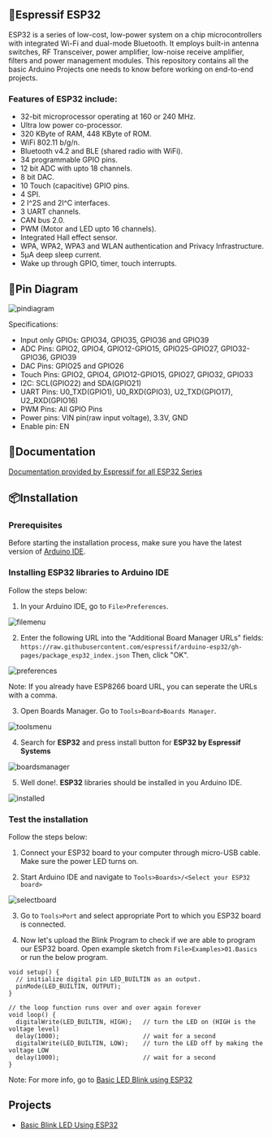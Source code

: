 ## 📌Espressif ESP32
ESP32 is a series of low-cost, low-power system on a chip microcontrollers with integrated Wi-Fi and dual-mode Bluetooth. It employs built-in antenna switches, RF Transceiver, power amplifier, low-noise receive amplifier, filters and power management modules.
This repository contains all the basic Arduino Projects one needs to know before working on end-to-end projects.
### Features of ESP32 include:
- 32-bit microprocessor operating at 160 or 240 MHz.
- Ultra low power co-processor.
- 320 KByte of RAM, 448 KByte of ROM.
-  WiFi 802.11 b/g/n.
-  Bluetooth v4.2 and BLE (shared radio with WiFi).
-  34 programmable GPIO pins.
-  12 bit ADC with upto 18 channels.
-  8 bit DAC.
-  10 Touch (capacitive) GPIO pins.
-  4 SPI.
-  2 I^2S and 2I^C interfaces.
-  3 UART channels.
- CAN bus 2.0.
-  PWM (Motor and LED upto 16 channels).
-  Integrated Hall effect sensor.
-  WPA, WPA2, WPA3 and WLAN authentication and Privacy Infrastructure.
-  5μA deep sleep current.
-  Wake up through GPIO, timer, touch interrupts.
## 📍Pin Diagram
![pindiagram](https://lastminuteengineers.b-cdn.net/wp-content/uploads/iot/ESP32-Pinout.png)

Specifications:
- Input only GPIOs: GPIO34, GPIO35, GPIO36 and GPIO39
- ADC Pins: GPIO2, GPIO4, GPIO12-GPIO15, GPIO25-GPIO27, GPIO32-GPIO36, GPIO39
- DAC Pins: GPIO25 and GPIO26
- Touch Pins: GPIO2, GPIO4, GPIO12-GPIO15, GPIO27, GPIO32, GPIO33
- I2C: SCL(GPIO22) and SDA(GPIO21)
- UART Pins: U0_TXD(GPIO1), U0_RXD(GPIO3), U2_TXD(GPIO17), U2_RXD(GPIO16)
- PWM Pins: All GPIO Pins
- Power pins: VIN pin(raw input voltage), 3.3V, GND
- Enable pin: EN
## 📃Documentation

[Documentation provided by Espressif for all ESP32 Series](https://www.espressif.com/en/support/documents/technical-documents)

## 📦Installation

### Prerequisites
Before starting the installation process, make sure you have the latest version of [Arduino IDE][1].

[1]: <https://www.arduino.cc/en/software>

### Installing ESP32 libraries to Arduino IDE
Follow the steps below:
1. In your Arduino IDE, go to `File>Preferences`.

![filemenu][filemenu]

2. Enter the following URL into the "Additional Board Manager URLs" fields:
`https://raw.githubusercontent.com/espressif/arduino-esp32/gh-pages/package_esp32_index.json`
Then, click "OK".

![preferences][preferences]

Note: If you already have ESP8266 board URL, you can seperate the URLs with a comma.

3. Open Boards Manager. Go to `Tools>Board>Boards Manager`.

![toolsmenu][toolsmenu]

4. Search for **ESP32** and press install button for **ESP32 by Espressif Systems**

![boardsmanager][boardsmanager]

5. Well done!. **ESP32** libraries should be installed in you Arduino IDE.

![installed][installed]

### Test the installation
Follow the steps below:

1. Connect your ESP32 board to your computer through micro-USB cable. Make sure the power LED turns on.

2. Start Arduino IDE and navigate to `Tools>Boards>/<Select your ESP32 board>`

![selectboard][selectboard]

3. Go to `Tools>Port` and select appropriate Port to which you ESP32 board is connected.

4. Now let's upload the Blink Program to check if we are able to program our ESP32 board. Open example sketch from `File>Examples>01.Basics` or run the below program.
```
void setup() {
  // initialize digital pin LED_BUILTIN as an output.
  pinMode(LED_BUILTIN, OUTPUT);
}

// the loop function runs over and over again forever
void loop() {
  digitalWrite(LED_BUILTIN, HIGH);   // turn the LED on (HIGH is the voltage level)
  delay(1000);                       // wait for a second
  digitalWrite(LED_BUILTIN, LOW);    // turn the LED off by making the voltage LOW
  delay(1000);                       // wait for a second
}
```
Note: For more info, go to [Basic LED Blink using ESP32](https://github.com/prathimacode-hub/IoT-Spot/tree/main/ESP32/Basic%20LED%20Blink%20using%20ESP32)

[filemenu]: <https://i0.wp.com/randomnerdtutorials.com/wp-content/uploads/2016/12/arduino-ide-open-preferences.png?w=196&quality=100&strip=all&ssl=1>
[preferences]: <https://i0.wp.com/randomnerdtutorials.com/wp-content/uploads/2022/04/ESP32-URL-Arduino-IDE.png?w=828&quality=100&strip=all&ssl=1>
[toolsmenu]: <https://i0.wp.com/randomnerdtutorials.com/wp-content/uploads/2018/06/boardsManager.png?w=628&quality=100&strip=all&ssl=1>
[boardsmanager]: <https://i0.wp.com/randomnerdtutorials.com/wp-content/uploads/2018/06/installing.png?w=786&quality=100&strip=all&ssl=1>
[installed]: <https://i0.wp.com/randomnerdtutorials.com/wp-content/uploads/2019/07/ESP32-Board-add-on-in-Arduino-IDE-installed.png?w=786&quality=100&strip=all&ssl=1>
[selectboard]: <https://circuitdigest.com/sites/default/files/inlineimages/u/Select-ESP32Dev-from-tools.png>


## Projects

- [Basic Blink LED Using ESP32](./Basic%20LED%20Blink%20using%20ESP32/)
